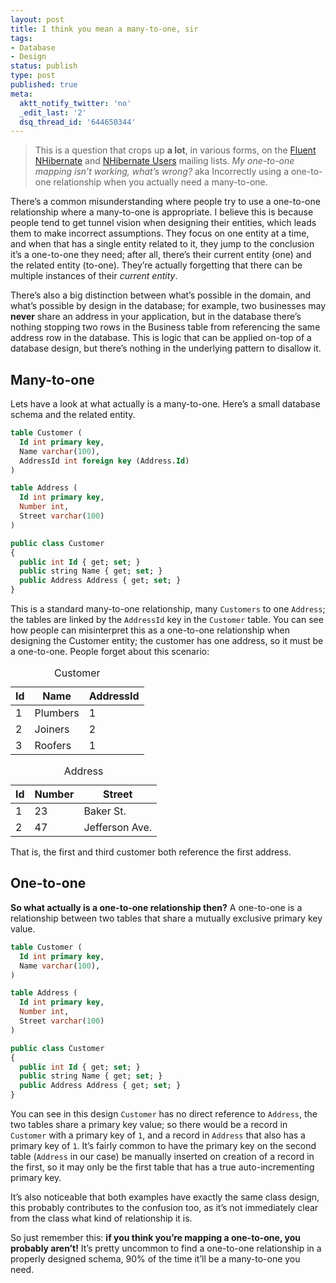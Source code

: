 ```yaml
---
layout: post
title: I think you mean a many-to-one, sir
tags:
- Database
- Design
status: publish
type: post
published: true
meta:
  aktt_notify_twitter: 'no'
  _edit_last: '2'
  dsq_thread_id: '644650344'
---
```

<blockquote>
<p>This is a question that crops up <strong>a lot</strong>, in various forms, on the <a href='http://www.fluentnhibernate.org'>Fluent NHibernate</a> and <a href='http://groups.google.com/group/nhusers'>NHibernate Users</a> mailing lists. <em>My one-to-one mapping isn&#8217;t working, what&#8217;s wrong?</em> aka Incorrectly using a one-to-one relationship when you actually need a many-to-one.</p>
</blockquote>

<p>There&#8217;s a common misunderstanding where people try to use a one-to-one relationship where a many-to-one is appropriate. I believe this is because people tend to get tunnel vision when designing their entities, which leads them to make incorrect assumptions. They focus on one entity at a time, and when that has a single entity related to it, they jump to the conclusion it&#8217;s a one-to-one they need; after all, there&#8217;s their current entity (one) and the related entity (to-one). They&#8217;re actually forgetting that there can be multiple instances of their <em>current entity</em>.</p>

<p>There&#8217;s also a big distinction between what&#8217;s possible in the domain, and what&#8217;s possible by design in the database; for example, two businesses may <strong>never</strong> share an address in your application, but in the database there&#8217;s nothing stopping two rows in the Business table from referencing the same address row in the database. This is logic that can be applied on-top of a database design, but there&#8217;s nothing in the underlying pattern to disallow it.</p>

<h2 id='manytoone'>Many-to-one</h2>

<p>Lets have a look at what actually is a many-to-one. Here&#8217;s a small database schema and the related entity.</p>

``` sql
table Customer (
  Id int primary key,
  Name varchar(100),
  AddressId int foreign key (Address.Id)
)

table Address (
  Id int primary key,
  Number int,
  Street varchar(100)
)

public class Customer
{
  public int Id { get; set; }
  public string Name { get; set; }
  public Address Address { get; set; }
}
```

<p>This is a standard many-to-one relationship, many <code>Customers</code> to one <code>Address</code>; the tables are linked by the <code>AddressId</code> key in the <code>Customer</code> table. You can see how people can misinterpret this as a one-to-one relationship when designing the Customer entity; the customer has one address, so it must be a one-to-one. People forget about this scenario:</p>

<table class="db-table">
  <caption>Customer</caption>
  <thead>
    <tr>
      <th>Id</th>
      <th>Name</th>
      <th>AddressId</th>
    </tr>
  </thead>
  <tbody>
    <tr>
      <td>1</td>
      <td>Plumbers</td>
      <td>1</td>
    </tr>
    <tr>
      <td>2</td>
      <td>Joiners</td>
      <td>2</td>
    </tr>
    <tr>
      <td>3</td>
      <td>Roofers</td>
      <td>1</td>
    </tr>
  </tbody>
</table>

<table class="db-table">
  <caption>Address</caption>
  <thead>
    <tr>
      <th>Id</th>
      <th>Number</th>
      <th>Street</th>
    </tr>
  </thead>
  <tbody>
    <tr>
      <td>1</td>
      <td>23</td>
      <td>Baker St.</td>
    </tr>
    <tr>
      <td>2</td>
      <td>47</td>
      <td>Jefferson Ave.</td>
    </tr>
  </tbody>
</table>

<p>That is, the first and third customer both reference the first address.</p>

<h2 id='onetoone'>One-to-one</h2>

<p><strong>So what actually is a one-to-one relationship then?</strong> A one-to-one is a relationship between two tables that share a mutually exclusive primary key value.</p>

``` sql
table Customer (
  Id int primary key,
  Name varchar(100),
)

table Address (
  Id int primary key,
  Number int,
  Street varchar(100)
)

public class Customer
{
  public int Id { get; set; }
  public string Name { get; set; }
  public Address Address { get; set; }
}
```

<p>You can see in this design <code>Customer</code> has no direct reference to <code>Address</code>, the two tables share a primary key value; so there would be a record in <code>Customer</code> with a primary key of <code>1</code>, and a record in <code>Address</code> that also has a primary key of <code>1</code>. It&#8217;s fairly common to have the primary key on the second table (<code>Address</code> in our case) be manually inserted on creation of a record in the first, so it may only be the first table that has a true auto-incrementing primary key.</p>

<p>It&#8217;s also noticeable that both examples have exactly the same class design, this probably contributes to the confusion too, as it&#8217;s not immediately clear from the class what kind of relationship it is.</p>

<p>So just remember this: <strong>if you think you&#8217;re mapping a one-to-one, you probably aren&#8217;t!</strong> It&#8217;s pretty uncommon to find a one-to-one relationship in a properly designed schema, 90% of the time it&#8217;ll be a many-to-one you need.</p>
